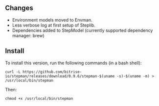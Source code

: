 ## Changes

* Environment models moved to Envman.
* Less verbose log at first setup of Steplib.
* Dependencies added to StepModel (currently supported dependency manager: brew)


## Install

To install this version, run the following commands (in a bash shell):

```
curl -L https://github.com/bitrise-io/stepman/releases/download/0.9.6/stepman-$(uname -s)-$(uname -m) > /usr/local/bin/stepman
```

Then:

```
chmod +x /usr/local/bin/stepman
```
